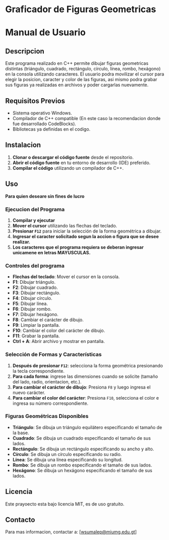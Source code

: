# Graficador de Figuras Geometricas
# Manual de Usuario

## Descripcion

Este programa realizado en C++ permite dibujar figuras geometricas distintas (triángulo, cuadrado, rectángulo, círculo, línea, rombo, hexágono) en la consola utilizando caracteres.
El usuario podra movilizar el cursor para elegir la posicion, caracter y color de las figuras, asi mismo podra grabar sus figuras ya realizadas en archivos y poder cargarlas nuevamente.

## Requisitos Previos

- Sistema operativo Windows.
- Compilador de C++ compatible (En este caso la recomendacion donde fue desarrollado CodeBlocks).
- Bibliotecas ya definidas en el codigo.

## Instalacion

1. **Clonar o descargar el código fuente** desde el repositorio.
2. **Abrir el código fuente** en tu entorno de desarrollo (IDE) preferido.
3. **Compilar el código** utilizando un compilador de C++.

## Uso

**Para quien deseare sin fines de lucro**

### Ejecucion del Programa

1. **Compilar y ejecutar**
2. **Mover el cursor** utilizando las flechas del teclado.
3. **Presionar `F12`** para iniciar la selección de la forma geométrica a dibujar.
4. **Ingresar el caracter solicitado segun la accion o figura que se desee realizar.**
5. **Los caracteres que el programa requiera se deberan ingresar unicamene en letras MAYUSCULAS.**

### Controles del programa

- **Flechas del teclado**: Mover el cursor en la consola.
- **F1**: Dibujar triángulo.
- **F2**: Dibujar cuadrado.
- **F3**: Dibujar rectángulo.
- **F4**: Dibujar círculo.
- **F5**: Dibujar línea.
- **F6**: Dibujar rombo.
- **F7**: Dibujar hexágono.
- **F8**: Cambiar el carácter de dibujo.
- **F9**: Limpiar la pantalla.
- **F10**: Cambiar el color del carácter de dibujo.
- **F11**: Grabar la pantalla.
- **Ctrl + A**: Abrir archivo y mostrar en pantalla.

### Selección de Formas y Características

1. **Después de presionar `F12`**: selecciona la forma geométrica presionando la tecla correspondiente.
2. **Para cada forma**: ingrese las dimensiones cuando se solicite (tamaño del lado, radio, orientacion, etc.).
3. **Para cambiar el carácter de dibujo**: Presiona `F8` y luego ingresa el nuevo carácter.
4. **Para cambiar el color del carácter**: Presiona `F10`, selecciona el color e ingresa su número correspondiente.

### Figuras Geométricas Disponibles

- **Triángulo**: Se dibuja un triángulo equilátero especificando el tamaño de la base.
- **Cuadrado**: Se dibuja un cuadrado especificando el tamaño de sus lados.
- **Rectángulo**: Se dibuja un rectángulo especificando su ancho y alto.
- **Círculo**: Se dibuja un círculo especificando su radio.
- **Línea**: Se dibuja una línea especificando su longitud.
- **Rombo**: Se dibuja un rombo especificando el tamaño de sus lados.
- **Hexágono**: Se dibuja un hexágono especificando el tamaño de sus lados.

## Licencia

Este prayoecto esta bajo licencia MIT, es de uso gratuito.

## Contacto

Para mas informacion, contactar a: [wsumalep@miumg.edu.gt]


